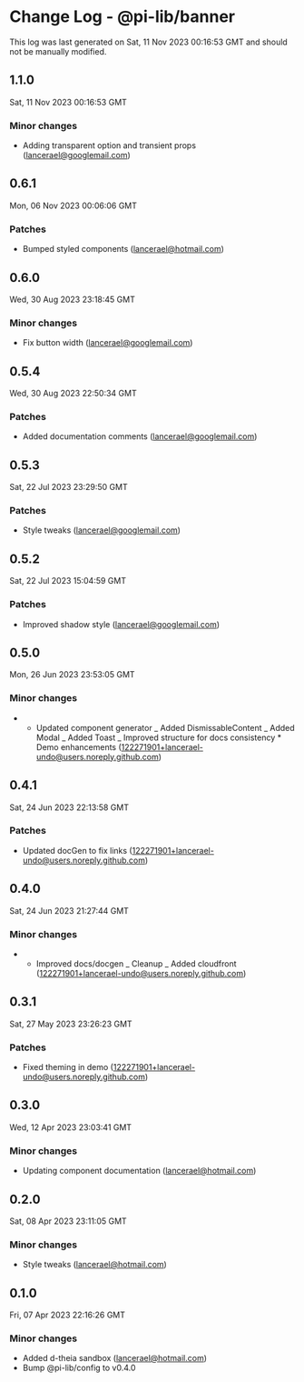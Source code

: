 # Change Log - @pi-lib/banner

This log was last generated on Sat, 11 Nov 2023 00:16:53 GMT and should not be manually modified.

<!-- Start content -->

## 1.1.0

Sat, 11 Nov 2023 00:16:53 GMT

### Minor changes

- Adding transparent option and transient props (lancerael@googlemail.com)

## 0.6.1

Mon, 06 Nov 2023 00:06:06 GMT

### Patches

- Bumped styled components (lancerael@hotmail.com)

## 0.6.0

Wed, 30 Aug 2023 23:18:45 GMT

### Minor changes

- Fix button width (lancerael@googlemail.com)

## 0.5.4

Wed, 30 Aug 2023 22:50:34 GMT

### Patches

- Added documentation comments (lancerael@googlemail.com)

## 0.5.3

Sat, 22 Jul 2023 23:29:50 GMT

### Patches

- Style tweaks (lancerael@googlemail.com)

## 0.5.2

Sat, 22 Jul 2023 15:04:59 GMT

### Patches

- Improved shadow style (lancerael@googlemail.com)

## 0.5.0

Mon, 26 Jun 2023 23:53:05 GMT

### Minor changes

- - Updated component generator _ Added DismissableContent _ Added Modal _ Added Toast _ Improved structure for docs consistency \* Demo enhancements (122271901+lancerael-undo@users.noreply.github.com)

## 0.4.1

Sat, 24 Jun 2023 22:13:58 GMT

### Patches

- Updated docGen to fix links (122271901+lancerael-undo@users.noreply.github.com)

## 0.4.0

Sat, 24 Jun 2023 21:27:44 GMT

### Minor changes

- - Improved docs/docgen _ Cleanup _ Added cloudfront (122271901+lancerael-undo@users.noreply.github.com)

## 0.3.1

Sat, 27 May 2023 23:26:23 GMT

### Patches

- Fixed theming in demo (122271901+lancerael-undo@users.noreply.github.com)

## 0.3.0

Wed, 12 Apr 2023 23:03:41 GMT

### Minor changes

- Updating component documentation (lancerael@hotmail.com)

## 0.2.0

Sat, 08 Apr 2023 23:11:05 GMT

### Minor changes

- Style tweaks (lancerael@hotmail.com)

## 0.1.0

Fri, 07 Apr 2023 22:16:26 GMT

### Minor changes

- Added d-theia sandbox (lancerael@hotmail.com)
- Bump @pi-lib/config to v0.4.0
